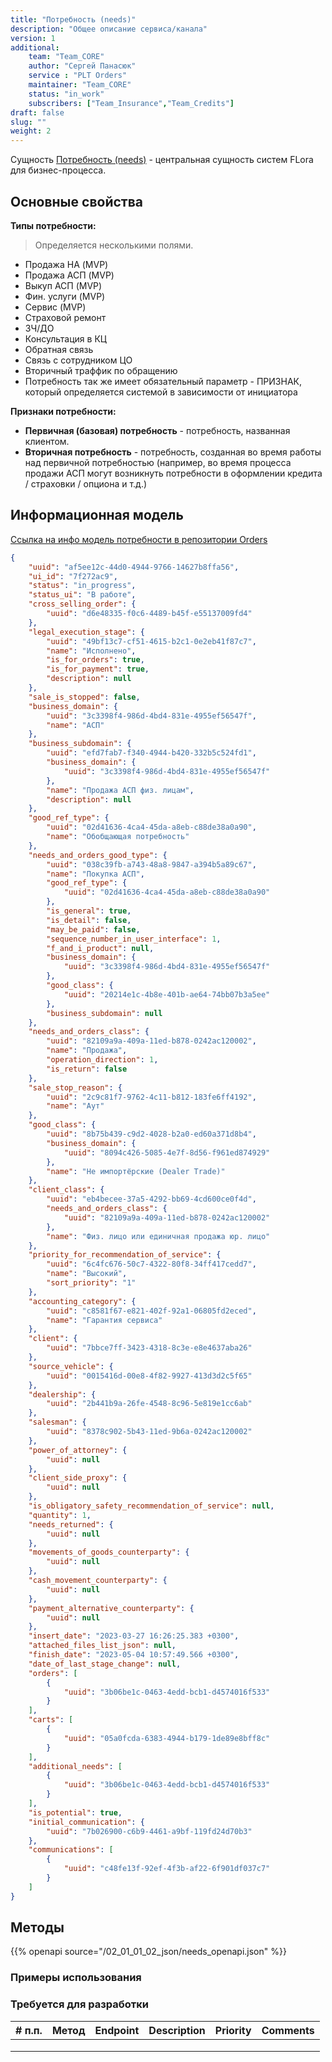 ```yaml
---
title: "Потребность (needs)"
description: "Общее описание сервиса/канала"
version: 1
additional:
    team: "Team_CORE"
    author: "Сергей Панасюк"
    service : "PLT Orders"
    maintainer: "Team_CORE"
    status: "in_work"
    subscribers: ["Team_Insurance","Team_Credits"]
draft: false
slug: ""
weight: 2
---
```


Сущность [Потребность (needs)](https://doc-core-main.com-dev.int.rolfcorp.ru/02_info_model/01_crm/03_need/) - центральная сущность систем FLora для бизнес-процесса. 

## Основные свойства

**Типы потребности:**

> Определяется несколькими полями.

* Продажа НА (MVP)
* Продажа АСП (MVP)
* Выкуп АСП (MVP)
* Фин. услуги (MVP)
* Сервис (MVP)
* Страховой ремонт
* ЗЧ/ДО
* Консультация в КЦ
* Обратная связь
* Связь с сотрудником ЦО
* Вторичный траффик по обращению
* Потребность так же имеет обязательный параметр - ПРИЗНАК, который определяется системой в зависимости от инициатора

**Признаки потребности:**

* **Первичная (базовая) потребность** - потребность, названная клиентом.
* **Вторичная потребность** - потребность, созданная во время работы над первичной потребностью (например, во время процесса продажи АСП могут возникнуть потребности в оформлении кредита / страховки / опциона и т.д.)

## Информационная модель

[Ссылка на инфо модель потребности в репозитории Orders](https://doc-orders-main.com-dev.int.rolfcorp.ru/02_info_model/02_entities/02_need/)

```json
{
    "uuid": "af5ee12c-44d0-4944-9766-14627b8ffa56",
    "ui_id": "7f272ac9",
    "status": "in_progress",
    "status_ui": "В работе",
    "cross_selling_order": {
        "uuid": "d6e48335-f0c6-4489-b45f-e55137009fd4"
    },
    "legal_execution_stage": {
        "uuid": "49bf13c7-cf51-4615-b2c1-0e2eb41f87c7",
        "name": "Исполнено",
        "is_for_orders": true,
        "is_for_payment": true,
        "description": null
    },
    "sale_is_stopped": false,
    "business_domain": {
        "uuid": "3c3398f4-986d-4bd4-831e-4955ef56547f",
        "name": "АСП"
    },
    "business_subdomain": {
        "uuid": "efd7fab7-f340-4944-b420-332b5c524fd1",
        "business_domain": {
            "uuid": "3c3398f4-986d-4bd4-831e-4955ef56547f"
        },
        "name": "Продажа АСП физ. лицам",
        "description": null
    },
    "good_ref_type": {
        "uuid": "02d41636-4ca4-45da-a8eb-c88de38a0a90",
        "name": "Обобщающая потребность"
    },
    "needs_and_orders_good_type": {
        "uuid": "038c39fb-a743-48a8-9847-a394b5a89c67",
        "name": "Покупка АСП",
        "good_ref_type": {
            "uuid": "02d41636-4ca4-45da-a8eb-c88de38a0a90"
        },
        "is_general": true,
        "is_detail": false,
        "may_be_paid": false,
        "sequence_number_in_user_interface": 1,
        "f_and_i_product": null,
        "business_domain": {
            "uuid": "3c3398f4-986d-4bd4-831e-4955ef56547f"
        },
        "good_class": {
            "uuid": "20214e1c-4b8e-401b-ae64-74bb07b3a5ee"
        },
        "business_subdomain": null
    },
    "needs_and_orders_class": {
        "uuid": "82109a9a-409a-11ed-b878-0242ac120002",
        "name": "Продажа",
        "operation_direction": 1,
        "is_return": false
    },
    "sale_stop_reason": {
        "uuid": "2c9c81f7-9762-4c11-b812-183fe6ff4192",
        "name": "Аут"
    },
    "good_class": {
        "uuid": "8b75b439-c9d2-4028-b2a0-ed60a371d8b4",
        "business_domain": {
            "uuid": "8094c426-5085-4e7f-8d56-f961ed874929"
        },
        "name": "Не импортёрские (Dealer Trade)"
    },
    "client_class": {
        "uuid": "eb4becee-37a5-4292-bb69-4cd600ce0f4d",
        "needs_and_orders_class": {
            "uuid": "82109a9a-409a-11ed-b878-0242ac120002"
        },
        "name": "Физ. лицо или единичная продажа юр. лицо"
    },
    "priority_for_recommendation_of_service": {
        "uuid": "6c4fc676-50c7-4322-80f8-34ff417cedd7",
        "name": "Высокий",
        "sort_priority": "1"
    },
    "accounting_category": {
        "uuid": "c8581f67-e821-402f-92a1-06805fd2eced",
        "name": "Гарантия сервиса"
    },
    "client": {
        "uuid": "7bbce7ff-3423-4318-8c3e-e8e4637aba26"
    },
    "source_vehicle": {
        "uuid": "0015416d-00e8-4f82-9927-413d3d2c5f65"
    },
    "dealership": {
        "uuid": "2b441b9a-26fe-4548-8c96-5e819e1cc6ab"
    },
    "salesman": {
        "uuid": "8378c902-5b43-11ed-9b6a-0242ac120002"
    },
    "power_of_attorney": {
        "uuid": null
    },
    "client_side_proxy": {
        "uuid": null
    },
    "is_obligatory_safety_recommendation_of_service": null,
    "quantity": 1,
    "needs_returned": {
        "uuid": null
    },
    "movements_of_goods_counterparty": {
        "uuid": null
    },
    "cash_movement_counterparty": {
        "uuid": null
    },
    "payment_alternative_counterparty": {
        "uuid": null
    },
    "insert_date": "2023-03-27 16:26:25.383 +0300",
    "attached_files_list_json": null,
    "finish_date": "2023-05-04 10:57:49.566 +0300",
    "date_of_last_stage_change": null,
    "orders": [
        {
            "uuid": "3b06be1c-0463-4edd-bcb1-d4574016f533"
        }
    ],
    "carts": [
        {
            "uuid": "05a0fcda-6383-4944-b179-1de89e8bff8c"
        }
    ],
    "additional_needs": [
        {
            "uuid": "3b06be1c-0463-4edd-bcb1-d4574016f533"
        }
    ],
    "is_potential": true,
    "initial_communication": {
        "uuid": "7b026900-c6b9-4461-a9bf-119fd24d70b3"
    },
    "communications": [
        {
            "uuid": "c48fe13f-92ef-4f3b-af22-6f901df037c7"
        }
    ]
}    

```

## Методы

{{% openapi source="/02_01_01_02_json/needs_openapi.json" %}}

### Примеры использования



### Требуется для разработки

| # п.п. | Метод | Endpoint | Description | Priority | Comments |
| ------ | ----- | -------- | ----------- | -------- | -------- |
|        |       |          |             |          |          |
|        |       |          |             |          |          |
|        |       |          |             |          |          |

